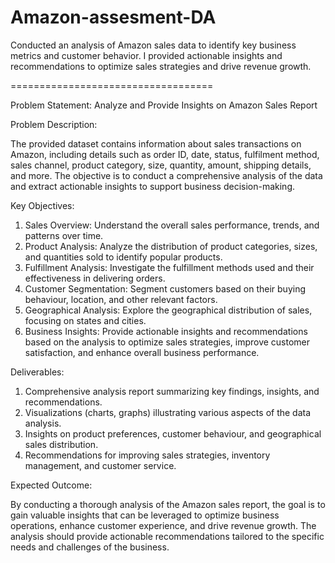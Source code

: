 # Amazon-assesment-DA
Conducted an analysis of Amazon sales data to identify key business metrics and customer behavior. I provided actionable insights and recommendations to optimize sales strategies and drive revenue growth.

===================================

Problem Statement:
Analyze and Provide Insights on Amazon Sales Report

Problem Description:

The provided dataset contains information about sales transactions on Amazon, including details such as order
ID, date, status, fulfilment method, sales channel, product category, size, quantity, amount, shipping details,
and more. The objective is to conduct a comprehensive analysis of the data and extract actionable insights to
support business decision-making.

Key Objectives:

1. Sales Overview: Understand the overall sales performance, trends, and patterns over time.
2. Product Analysis: Analyze the distribution of product categories, sizes, and quantities sold to identify popular
products.
3. Fulfillment Analysis: Investigate the fulfillment methods used and their effectiveness in delivering orders.
4. Customer Segmentation: Segment customers based on their buying behaviour, location, and other relevant
factors.
5. Geographical Analysis: Explore the geographical distribution of sales, focusing on states and cities.
6. Business Insights: Provide actionable insights and recommendations based on the analysis to optimize sales
strategies, improve customer satisfaction, and enhance overall business performance.


Deliverables:
1. Comprehensive analysis report summarizing key findings, insights, and recommendations.
2. Visualizations (charts, graphs) illustrating various aspects of the data analysis.
3. Insights on product preferences, customer behaviour, and geographical sales distribution.
4. Recommendations for improving sales strategies, inventory management, and customer service.

Expected Outcome:

By conducting a thorough analysis of the Amazon sales report, the goal is to gain valuable insights that can be
leveraged to optimize business operations, enhance customer experience, and drive revenue growth. The
analysis should provide actionable recommendations tailored to the specific needs and challenges of the
business.
